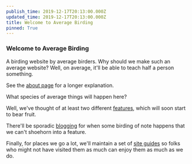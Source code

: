 ```yaml
---
publish_time: 2019-12-17T20:13:00.000Z
updated_time: 2019-12-17T20:13:00.000Z
title: Welcome to Average Birding
pinned: True
---
```


### Welcome to Average Birding

A birding website by average birders. Why should we make such an average website? Well, on average, it'll be able to teach half a person something.

See the <a href="/about.html">about page</a> for a longer explanation.

What species of average things will happen here? 

Well, we've thought of at least two different <a href="/features/index.html">features</a>, which will soon start to bear fruit.

There'll be sporadic <a href="/blog">blogging<a/> for when some birding of note happens that we can't shoehorn into a feature.

Finally, for places we go a lot, we'll maintain a set of <a href="/sites/index.html">site guides</a> so folks who might not have visited them as much can enjoy them as much as we do.

